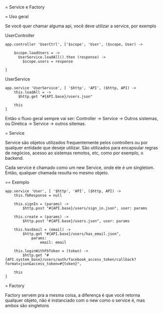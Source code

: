 = Service e Factory

= Uso geral

Se você quer chamar alguma api, você deve utilizar a service, por exemplo

UserController
```
app.controller 'UserCtrl', ['$scope', 'User', ($scope, User) ->

    $scope.loadUsers = ->
      UserService.loadAll().then (response) ->
        $scope.users = response

]
```

UserService
```
app.service 'UserService', [ '$http', 'API', ($http, API) ->
    this.loadAll = ->
      $http.get "#{API.base}/users.json"

    this
]
```

Então o fluxo geral sempre vai ser: Controller -> Service -> Outros sistemas, ou Diretica -> Service -> outros sitemas.

= Service

Service são objetos utilizados frequentemente pelos controllers ou por qualquer entidade que deseje utilizar. São utilizados para encapsular regras de negócios, acesso ao sistemas remotos, etc, como por exemplo, o backend.

Cada service é chamado como um new Service, onde ele é um singletom. Então, qualquer chamada resulta no mesmo objeto.

== Exemplo

```
app.service 'User', [ '$http', 'API', ($http, API) ->
    this.fbResponse = null
    
    this.signIn = (params) ->
        $http.post "#{API.base}/users/sign_in.json", user: params

    this.create = (params) ->
        $http.post "#{API.base}/users.json", user: params

    this.hasEmail = (email) ->
        $http.get "#{API.base}/users/has_email.json", 
            params:
                email: email

    this.loginWithFbToken = (token) ->
        $http.get "#{API.system_base}/users/auth/facebook_access_token/callback?format=json&access_token=#{token}", 

    this
]
```

= Factory

Factory servem pra a mesma coisa, a diferença é que você retorna qualquer objeto, não é instanciado com o new como o service é, mas ambos são singletons
